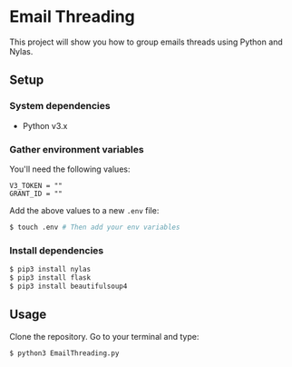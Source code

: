 # Email Threading

This project will show you how to group emails threads using Python and Nylas.

## Setup

### System dependencies

- Python v3.x

### Gather environment variables

You'll need the following values:

```text
V3_TOKEN = ""
GRANT_ID = ""
```

Add the above values to a new `.env` file:

```bash
$ touch .env # Then add your env variables
```

### Install dependencies

```bash
$ pip3 install nylas
$ pip3 install flask
$ pip3 install beautifulsoup4
```

## Usage

Clone the repository. Go to your terminal and type:

```bash
$ python3 EmailThreading.py
```
